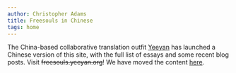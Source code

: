 ```yaml
---
author: Christopher Adams
title: Freesouls in Chinese
tags: home
---
```


The China-based collaborative translation outfit <a href="http://www.yeeyan.org">Yeeyan</a> has launched a Chinese version of this site, with the full list of essays and some recent blog posts. Visit  <strike>freesouls.yeeyan.org</strike>! We have moved the content <a href="/yeeyan/index.html">here</a>.

